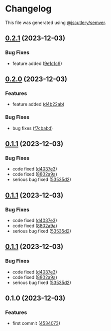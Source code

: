 # Changelog

This file was generated using [@jscutlery/semver](https://github.com/jscutlery/semver).

## [0.2.1](https://github.com/AvinashDhillor/adtestlib/compare/firsttestpackage-0.2.0...firsttestpackage-0.2.1) (2023-12-03)


### Bug Fixes

* feature added ([9e1c1c9](https://github.com/AvinashDhillor/adtestlib/commit/9e1c1c9a10e38eda6e7aa8ceb17a1a75fa164018))

## [0.2.0](https://github.com/AvinashDhillor/adtestlib/compare/firsttestpackage-0.1.1...firsttestpackage-0.2.0) (2023-12-03)


### Features

* feature added ([d4b22ab](https://github.com/AvinashDhillor/adtestlib/commit/d4b22ab9fcbfe40d3550abf52251baf0b503dfce))


### Bug Fixes

* bug fixes ([f7cbabd](https://github.com/AvinashDhillor/adtestlib/commit/f7cbabd851b56b8621979b8c0299fcc014b7f905))

## [0.1.1](https://github.com/AvinashDhillor/adtestlib/compare/firsttestpackage-0.1.0...firsttestpackage-0.1.1) (2023-12-03)


### Bug Fixes

* code fixed ([d4037e3](https://github.com/AvinashDhillor/adtestlib/commit/d4037e3cda2cee4753eff5ac850235f6069e1ea5))
* code fixed ([8802a9a](https://github.com/AvinashDhillor/adtestlib/commit/8802a9a8bb44d62688fa9c417f723ef9f82c34bd))
* serious bug fixed ([53535d2](https://github.com/AvinashDhillor/adtestlib/commit/53535d256d6864a06e044e86206df09fe42627b8))

## [0.1.1](https://github.com/AvinashDhillor/adtestlib/compare/firsttestpackage-0.1.0...firsttestpackage-0.1.1) (2023-12-03)


### Bug Fixes

* code fixed ([d4037e3](https://github.com/AvinashDhillor/adtestlib/commit/d4037e3cda2cee4753eff5ac850235f6069e1ea5))
* code fixed ([8802a9a](https://github.com/AvinashDhillor/adtestlib/commit/8802a9a8bb44d62688fa9c417f723ef9f82c34bd))
* serious bug fixed ([53535d2](https://github.com/AvinashDhillor/adtestlib/commit/53535d256d6864a06e044e86206df09fe42627b8))

## [0.1.1](https://github.com/AvinashDhillor/adtestlib/compare/firsttestpackage-0.1.0...firsttestpackage-0.1.1) (2023-12-03)


### Bug Fixes

* code fixed ([d4037e3](https://github.com/AvinashDhillor/adtestlib/commit/d4037e3cda2cee4753eff5ac850235f6069e1ea5))
* code fixed ([8802a9a](https://github.com/AvinashDhillor/adtestlib/commit/8802a9a8bb44d62688fa9c417f723ef9f82c34bd))
* serious bug fixed ([53535d2](https://github.com/AvinashDhillor/adtestlib/commit/53535d256d6864a06e044e86206df09fe42627b8))

## 0.1.0 (2023-12-03)


### Features

* first commit ([4534073](https://github.com/AvinashDhillor/adtestlib/commit/453407333ab71dcdbb3364e696d637542df9cd6a))
